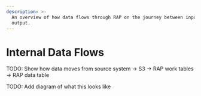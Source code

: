 ```yaml
---
description: >-
  An overview of how data flows through RAP on the journey between input and
  output.
---
```


# Internal Data Flows

TODO:  Show how data moves from source system -&gt; S3 -&gt; RAP work tables -&gt; RAP data table

TODO:  Add diagram of what this looks like

